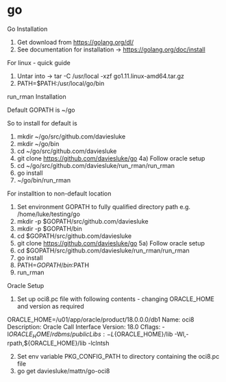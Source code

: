 # go

Go Installation 

1) Get download from https://golang.org/dl/
2) See documentation for installation -> https://golang.org/doc/install

For linux - quick guide
1) Untar into -> tar -C /usr/local -xzf go1.11.linux-amd64.tar.gz
2) PATH=$PATH:/usr/local/go/bin


run_rman Installation

Default GOPATH is ~/go

So to install for default is 

1) mkdir ~/go/src/github.com/daviesluke
2) mkdir ~/go/bin
3) cd ~/go/src/github.com/daviesluke
4) git clone https://github.com/daviesluke/go
4a) Follow oracle setup
5) cd ~/go/src/github.com/daviesluke/run_rman/run_rman
6) go install
7) ~/go/bin/run_rman

For installtion to non-default location

1) Set environment GOPATH to fully qualified directory path e.g. /home/luke/testing/go
2) mkdir -p $GOPATH/src/github.com/daviesluke
3) mkdir -p $GOPATH/bin
4) cd $GOPATH/src/github.com/daviesluke
5) git clone https://github.com/daviesluke/go
5a) Follow oracle setup
6) cd $GOPATH/src/github.com/daviesluke/run_rman/run_rman
7) go install
8) PATH=$GOPATH/bin:$PATH
9) run_rman 


Oracle Setup

1) Set up oci8.pc file with following contents - changing ORACLE_HOME and version as required

ORACLE_HOME=/u01/app/oracle/product/18.0.0.0/db1
Name: oci8
Description: Oracle Call Interface
Version: 18.0
Cflags: -I${ORACLE_HOME}/rdbms/public
Libs: -L${ORACLE_HOME}/lib -Wl,-rpath,${ORACLE_HOME}/lib -lclntsh

2) Set env variable PKG_CONFIG_PATH to directory containing the oci8.pc file
3) go get daviesluke/mattn/go-oci8

